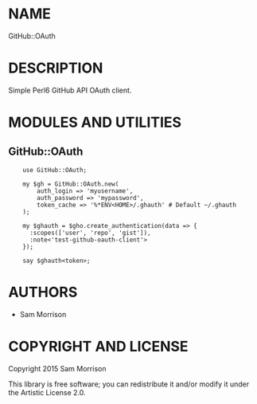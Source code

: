 NAME
====

GitHub::OAuth

DESCRIPTION
===========

Simple Perl6 GitHub API OAuth client.

MODULES AND UTILITIES
=====================

GitHub::OAuth
--------------

```perl6
    use GitHub::OAuth;

    my $gh = GitHub::OAuth.new(
        auth_login => 'myusername',
        auth_password => 'mypassword',
        token_cache => '%*ENV<HOME>/.ghauth' # Default ~/.ghauth
    );

    my $ghauth = $gho.create_authentication(data => {
      :scopes(['user', 'repo', 'gist']),
      :note<'test-github-oauth-client'>
    });

    say $ghauth<token>;
```

AUTHORS
=======

  * Sam Morrison

COPYRIGHT AND LICENSE
=====================

Copyright 2015 Sam Morrison

This library is free software; you can redistribute it and/or modify it under the Artistic License 2.0.
